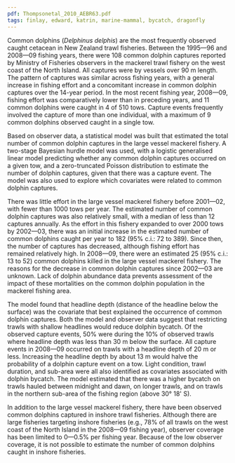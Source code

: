 ```yaml
---
pdf: Thompsonetal_2010_AEBR63.pdf
tags: finlay, edward, katrin, marine-mammal, bycatch, dragonfly
---
```

Common dolphins (*Delphinus delphis*) are the most frequently observed caught cetacean in New Zealand trawl fisheries. Between the 1995—96 and 2008—09 fishing years, there were 108 common dolphin captures reported by Ministry of Fisheries observers in the mackerel trawl fishery on the west coast of the North Island. All captures were by vessels over 90 m length. The pattern of captures was similar across fishing years, with a general increase in fishing effort and a concomitant increase in common dolphin captures over the 14-year period. In the most recent fishing year, 2008—09, fishing effort was comparatively lower than in preceding years, and 11 common dolphins were caught in 4 of 510 tows. Capture events frequently involved the capture of more than one individual, with a maximum of 9 common dolphins observed caught in a single tow.

Based on observer data, a statistical model was built that estimated the total number of common dolphin captures in the large vessel mackerel fishery. A two-stage Bayesian hurdle model was used, with a logistic generalised linear model predicting whether any common dolphin captures occurred on a given tow, and a zero-truncated Poisson distribution to estimate the number of dolphin captures, given that there was a capture event. The model was also used to explore which covariates were related to common dolphin captures.

There was little effort in the large vessel mackerel fishery before 2001—02, with fewer than 1000 tows per year. The estimated number of common dolphin captures was also relatively small, with a median of less than 12 captures annually. As the effort in this fishery expanded to over 2000 tows by 2002—03, there was an initial increase in the estimated number of common dolphins caught per year to 182 (95% c.i.: 72 to 389). Since then, the number of captures has decreased, although fishing effort has remained relatively high. In 2008—09, there were an estimated 25 (95% c.i.: 13 to 52) common dolphins killed in the large vessel mackerel fishery. The reasons for the decrease in common dolphin captures since 2002—03 are unknown. Lack of dolphin abundance data prevents assessment of the impact of these mortalities on the common dolphin population in the mackerel fishing area.

The model found that headline depth (distance of the headline below the surface) was the covariate that best explained the occurrence of common dolphin captures. Both the model and observer data suggest that restricting trawls with shallow headlines would reduce dolphin bycatch. Of the observed capture events, 50% were during the 10% of observed trawls where headline depth was less than 30 m below the surface. All capture events in 2008—09 occurred on trawls with a headline depth of 20 m or less. Increasing the headline depth by about 13 m would halve the probability of a dolphin capture event on a tow. Light condition, trawl duration, and sub-area were all also identified as covariates associated with dolphin bycatch. The model estimated that there was a higher bycatch on trawls hauled between midnight and dawn, on longer trawls, and on trawls in the northern sub-area of the fishing region (above 30&#176; 18' S).

In addition to the large vessel mackerel fishery, there have been observed common dolphins captured in inshore trawl fisheries. Although there are large fisheries targeting inshore fisheries (e.g., 78% of all trawls on the west coast of the North Island in the 2008—09 fishing year), observer coverage has been limited to 0—0.5% per fishing year. Because of the low observer coverage, it is not possible to estimate the number of common dolphins caught in inshore fisheries.
